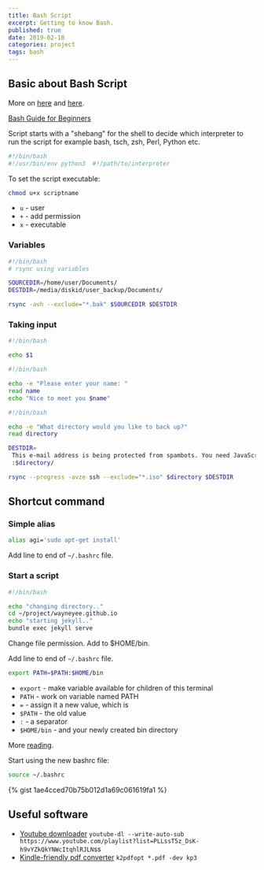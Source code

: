 ```yaml
---
title: Bash Script
excerpt: Getting to know Bash.
published: true
date: 2019-02-10
categories: project
tags: bash
---
```

## Basic about Bash Script

More on [here](https://www.linux.com/LEARN/WRITING-SIMPLE-BASH-SCRIPT) and [here](http://matt.might.net/articles/bash-by-example/).

[Bash Guide for Beginners](http://tldp.org/LDP/Bash-Beginners-Guide/html/)

Script starts with a "shebang" for the shell to decide which interpreter to run the script for example bash, tsch, zsh, Perl, Python etc.
``` bash
#!/bin/bash
#!/usr/bin/env python3  #!/path/to/interpreter
```

To  set the script executable:
``` bash
chmod u+x scriptname
```
- `u` - user
- `+` - add permission
- `x` - executable


### Variables
``` bash
#!/bin/bash
# rsync using variables

SOURCEDIR=/home/user/Documents/
DESTDIR=/media/diskid/user_backup/Documents/

rsync -avh --exclude="*.bak" $SOURCEDIR $DESTDIR
```

### Taking input
``` bash
#!/bin/bash

echo $1
```
``` bash
#!/bin/bash

echo -e "Please enter your name: "
read name
echo "Nice to meet you $name"
```

``` bash
#!/bin/bash

echo -e "What directory would you like to back up?" 
read directory

DESTDIR=
 This e-mail address is being protected from spambots. You need JavaScript enabled to view it
 :$directory/

rsync --progress -avze ssh --exclude="*.iso" $directory $DESTDIR
```


## Shortcut command

### Simple alias
``` bash
alias agi='sudo apt-get install'
```
Add line to end of `~/.bashrc` file.

### Start a script
``` bash
#!/bin/bash

echo "changing directory.."
cd ~/project/wayneyee.github.io
echo "starting jekyll.."
bundle exec jekyll serve
```
Change file permission. Add to $HOME/bin.

Add line to end of `~/.bashrc` file.
``` bash
export PATH=$PATH:$HOME/bin
```
- `export` - make variable available for children of this terminal
- `PATH` - work on variable named PATH
- `=` - assign it a new value, which is
- `$PATH` - the old value
- `:` - a separator
- `$HOME/bin` - and your newly created bin directory

More [reading](https://unix.stackexchange.com/questions/26047/how-to-correctly-add-a-path-to-path).


Start using the new bashrc file:
``` bash
source ~/.bashrc
```
{% gist 1ae4cced70b75b012d1a69c061619fa1 %}

## Useful software
- [Youtube downloader](https://github.com/rg3/youtube-dl/blob/master/README.md#options)
`youtube-dl --write-auto-sub https://www.youtube.com/playlist?list=PLLssT5z_DsK-h9vYZkQkYNWcItqhlRJLN`ss
- [Kindle-friendly pdf converter](http://www.willus.com/k2pdfopt//)
`k2pdfopt *.pdf -dev kp3`